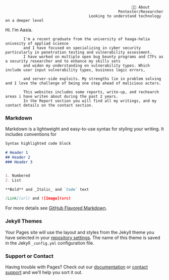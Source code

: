                                                             👨‍💻 About
                                                      Pentester/Researcher
                                         Looking to understand technology on a deeper level 
                                          

Hi. I'm Aasia.
       
            I'm a recent graduate from the university of haaga-helia univesity of appliad science
            and I have focused on specializing in cyber security particularly in penetration testing and vulnerability assessment. 
            I have worked on multiple open bug bounty programs and CTFs as a security researcher and to enhance my skills sets 
            and widen my understanding on vulnerability types. Which include user input vulnerability types, business logic errors, 
            
            and server-side exploits. My strengths lie in problem solving and I love the challenge of being one step ahead of malicious actors. 
           
            This websites includes some reports, write-up, and rechearch areas i have writen about during the past 2 years.
            In the Report section you will find all my writings, and my contact details on the contact section.


### Markdown

Markdown is a lightweight and easy-to-use syntax for styling your writing. It includes conventions for

```markdown
Syntax highlighted code block

# Header 1
## Header 2
### Header 3


1. Numbered
2. List

**Bold** and _Italic_ and `Code` text

[Link](url) and ![Image](src)
```

For more details see [GitHub Flavored Markdown](https://guides.github.com/features/mastering-markdown/).

### Jekyll Themes

Your Pages site will use the layout and styles from the Jekyll theme you have selected in your [repository settings](https://github.com/alicaz/alicaz.github.io/settings/pages). The name of this theme is saved in the Jekyll `_config.yml` configuration file.

### Support or Contact

Having trouble with Pages? Check out our [documentation](https://docs.github.com/categories/github-pages-basics/) or [contact support](https://support.github.com/contact) and we’ll help you sort it out.
